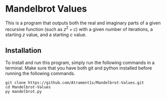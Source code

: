 # Mandelbrot Values
This is a program that outputs both the real and imaginary parts of a given recursive function (such as $z^{2}+c$) with a given number of iterations, a starting $z$ value, and a starting $c$ value.

## Installation
To install and run this program, simply run the following commands in a terminal. Make sure that you have both git and python installed before running the following commands.

```
git clone https://github.com/Atrament1s/Mandelbrot-Values.git
cd Mandelbrot-Values
py mandelbrot.py
```
